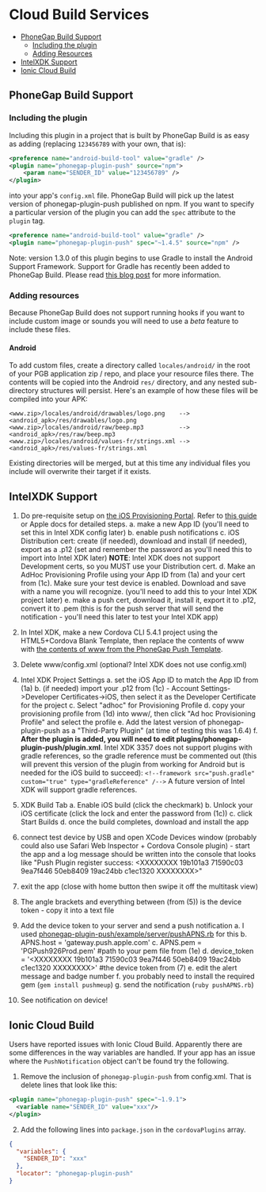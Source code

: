 # Cloud Build Services

* [PhoneGap Build Support](#phonegap-build-support)
  * [Including the plugin](#including-the-plugin)
  * [Adding Resources](#adding-resources)
* [IntelXDK Support](#intelxdk-support)
* [Ionic Cloud Build](#ionic-cloud-build)

## PhoneGap Build Support

### Including the plugin

Including this plugin in a project that is built by PhoneGap Build is as easy as adding (replacing `123456789` with your own, that is):

```xml
<preference name="android-build-tool" value="gradle" />
<plugin name="phonegap-plugin-push" source="npm">
    <param name="SENDER_ID" value="123456789" />
</plugin>
```

into your app's `config.xml` file. PhoneGap Build will pick up the latest version of phonegap-plugin-push published on npm. If you want to specify a particular version of the plugin you can add the `spec` attribute to the `plugin` tag.

```xml
<preference name="android-build-tool" value="gradle" />
<plugin name="phonegap-plugin-push" spec="~1.4.5" source="npm" />
```

Note: version 1.3.0 of this plugin begins to use Gradle to install the Android Support Framework. Support for Gradle has recently been added to PhoneGap Build. Please read [this blog post](http://phonegap.com/blog/2015/09/28/android-using-gradle/) for more information.

### Adding resources

Because PhoneGap Build does not support running hooks if you want to include custom image or sounds you will need to use a _beta_ feature to include these files.

#### Android

To add custom files, create a directory called `locales/android/` in the root of your PGB application zip / repo, and place your resource files there. The contents will be copied into the Android `res/` directory, and any nested sub-directory structures will persist. Here's an example of how these files will be compiled into your APK:

```
<www.zip>/locales/android/drawables/logo.png    --> <android_apk>/res/drawables/logo.png
<www.zip>/locales/android/raw/beep.mp3          --> <android_apk>/res/raw/beep.mp3
<www.zip>/locales/android/values-fr/strings.xml --> <android_apk>/res/values-fr/strings.xml
```

Existing directories will be merged, but at this time any individual files you include will overwrite their target if it exists.

## IntelXDK Support

1.  Do pre-requisite setup on [the iOS Provisioning Portal](https://developer.apple.com/account/ios/identifier/bundle). Refer to [this guide](https://www.raywenderlich.com/123862/push-notifications-tutorial) or Apple docs for detailed steps.
    a. make a new App ID (you'll need to set this in Intel XDK config later)
    b. enable push notifications
    c. iOS Distribution cert: create (if needed), download and install (if needed), export as a .p12 (set and remember the password as you'll need this to import into Intel XDK later)
    **NOTE**: Intel XDK does not support Development certs, so you MUST use your Distribution cert.
    d. Make an AdHoc Provisioning Profile using your App ID from (1a) and your cert from (1c). Make sure your test device is enabled. Download and save with a name you will recognize. (you'll need to add this to your Intel XDK project later)
    e. make a push cert, download it, install it, export it to .p12, convert it to .pem (this is for the push server that will send the notification - you'll need this later to test your Intel XDK app)

2.  In Intel XDK, make a new Cordova CLI 5.4.1 project using the HTML5+Cordova Blank Template, then replace the contents of www with [the contents of www from the PhoneGap Push Template](https://github.com/phonegap/phonegap-template-push/tree/master/template_src/www).

3.  Delete www/config.xml (optional? Intel XDK does not use config.xml)

4.  Intel XDK Project Settings
    a. set the iOS App ID to match the App ID from (1a)
    b. (if needed) import your .p12 from (1c) - Account Settings->Developer Certificates->iOS, then select it as the Developer Certificate for the project
    c. Select "adhoc" for Provisioning Profile
    d. copy your provisioning profile from (1d) into www/, then click "Ad hoc Provisioning Profile" and select the profile
    e. Add the latest version of phonegap-plugin-push as a "Third-Party Plugin" (at time of testing this was 1.6.4)
    f. **After the plugin is added, you will need to edit plugins/phonegap-plugin-push/plugin.xml**. Intel XDK 3357 does not support plugins with gradle references, so the gradle reference must be commented out (this will prevent this version of the plugin from working for Android but is needed for the iOS build to succeed):
    `<!--framework src="push.gradle" custom="true" type="gradleReference" /-->`
    A future version of Intel XDK will support gradle references.

5.  XDK Build Tab
    a. Enable iOS build (click the checkmark)
    b. Unlock your iOS certificate (click the lock and enter the password from (1c))
    c. click Start Builds
    d. once the build completes, download and install the app

6.  connect test device by USB and open XCode Devices window (probably could also use Safari Web Inspector + Cordova Console plugin) - start the app and a log message should be written into the console that looks like "Push Plugin register success: \<XXXXXXXX 19b101a3 71590c03 9ea7f446 50eb8409 19ac24bb c1ec1320 XXXXXXXX\>"

7.  exit the app (close with home button then swipe it off the multitask view)

8.  The angle brackets and everything between (from (5)) is the device token - copy it into a text file

9.  Add the device token to your server and send a push notification
    a. I used [phonegap-plugin-push/example/server/pushAPNS.rb](https://github.com/phonegap/phonegap-plugin-push/blob/master/example/server/pushAPNS.rb) for this
    b. APNS.host = 'gateway.push.apple.com'
    c. APNS.pem = 'PGPush926Prod.pem' #path to your pem file from (1e)
    d. device_token = '\<XXXXXXXX 19b101a3 71590c03 9ea7f446 50eb8409 19ac24bb c1ec1320 XXXXXXXX\>' #the device token from (7)
    e. edit the alert message and badge number
    f. you probably need to install the required gem (`gem install pushmeup`)
    g. send the notification (`ruby pushAPNS.rb`)

10. See notification on device!

## Ionic Cloud Build

Users have reported issues with Ionic Cloud Build. Apparently there are some differences in the way variables are handled. If your app has an issue where the `PushNotification` object can't be found try the following.

1.  Remove the inclusion of `phonegap-plugin-push` from config.xml. That is delete lines that look like this:

```xml
<plugin name="phonegap-plugin-push" spec="~1.9.1">
  <variable name="SENDER_ID" value="xxx"/>
</plugin>
```

2.  Add the following lines into `package.json` in the `cordovaPlugins` array.

```json
{
  "variables": {
    "SENDER_ID": "xxx"
  },
  "locator": "phonegap-plugin-push"
}
```
